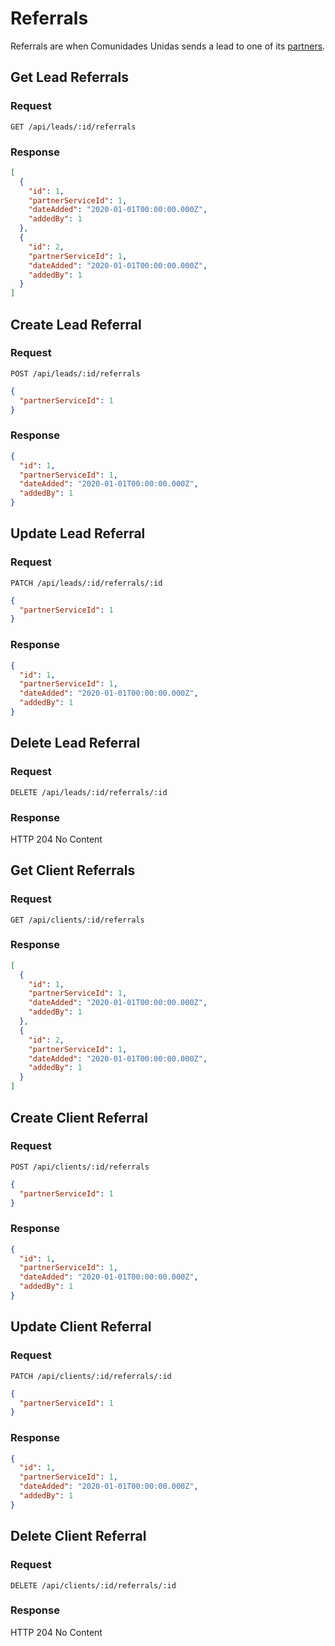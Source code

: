 # Referrals

Referrals are when Comunidades Unidas sends a lead to one of its [partners](./partners.md).

## Get Lead Referrals

### Request

```
GET /api/leads/:id/referrals
```

### Response

```json
[
  {
    "id": 1,
    "partnerServiceId": 1,
    "dateAdded": "2020-01-01T00:00:00.000Z",
    "addedBy": 1
  },
  {
    "id": 2,
    "partnerServiceId": 1,
    "dateAdded": "2020-01-01T00:00:00.000Z",
    "addedBy": 1
  }
]
```

## Create Lead Referral

### Request

```
POST /api/leads/:id/referrals
```

```json
{
  "partnerServiceId": 1
}
```

### Response

```json
{
  "id": 1,
  "partnerServiceId": 1,
  "dateAdded": "2020-01-01T00:00:00.000Z",
  "addedBy": 1
}
```

## Update Lead Referral

### Request

```
PATCH /api/leads/:id/referrals/:id
```

```json
{
  "partnerServiceId": 1
}
```

### Response

```json
{
  "id": 1,
  "partnerServiceId": 1,
  "dateAdded": "2020-01-01T00:00:00.000Z",
  "addedBy": 1
}
```

## Delete Lead Referral

### Request

```
DELETE /api/leads/:id/referrals/:id
```

### Response

HTTP 204 No Content

## Get Client Referrals

### Request

```
GET /api/clients/:id/referrals
```

### Response

```json
[
  {
    "id": 1,
    "partnerServiceId": 1,
    "dateAdded": "2020-01-01T00:00:00.000Z",
    "addedBy": 1
  },
  {
    "id": 2,
    "partnerServiceId": 1,
    "dateAdded": "2020-01-01T00:00:00.000Z",
    "addedBy": 1
  }
]
```

## Create Client Referral

### Request

```
POST /api/clients/:id/referrals
```

```json
{
  "partnerServiceId": 1
}
```

### Response

```json
{
  "id": 1,
  "partnerServiceId": 1,
  "dateAdded": "2020-01-01T00:00:00.000Z",
  "addedBy": 1
}
```

## Update Client Referral

### Request

```
PATCH /api/clients/:id/referrals/:id
```

```json
{
  "partnerServiceId": 1
}
```

### Response

```json
{
  "id": 1,
  "partnerServiceId": 1,
  "dateAdded": "2020-01-01T00:00:00.000Z",
  "addedBy": 1
}
```

## Delete Client Referral

### Request

```
DELETE /api/clients/:id/referrals/:id
```

### Response

HTTP 204 No Content
